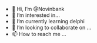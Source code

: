 - 👋 Hi, I’m @Novinbank
- 👀 I’m interested in... 
- 🌱 I’m currently learning delphi
- 💞️ I’m looking to collaborate on ...
- 📫 How to reach me ...

<!---
Novinbank/Novinbank is a ✨ special ✨ repository because its `README.md` (this file) appears on your GitHub profile.
You can click the Preview link to take a look at your changes.
--->
